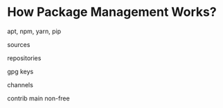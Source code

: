 # How Package Management Works?

apt, npm, yarn, pip

sources

repositories

gpg keys

channels

contrib main non-free
